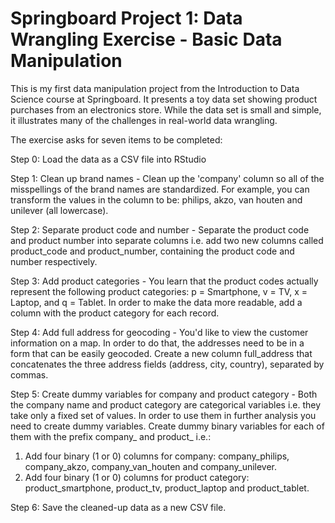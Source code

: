 # Springboard Project 1: Data Wrangling Exercise - Basic Data Manipulation

This is my first data manipulation project from the Introduction to Data Science course at Springboard. It presents a toy data set showing product purchases from an electronics store. While the data set is small and simple, it illustrates many of the challenges in real-world data wrangling.

The exercise asks for seven items to be completed:

Step 0: Load the data as a CSV file into RStudio

Step 1: Clean up brand names - Clean up the 'company' column so all of the misspellings of the brand names are standardized. For example, you can transform the values in the column to be: philips, akzo, van houten and unilever (all lowercase).

Step 2: Separate product code and number - Separate the product code and product number into separate columns i.e. add two new columns called product_code and product_number, containing the product code and number respectively.

Step 3: Add product categories - You learn that the product codes actually represent the following product categories: p = Smartphone, v = TV, x = Laptop, and q = Tablet. In order to make the data more readable, add a column with the product category for each record.

Step 4: Add full address for geocoding - You'd like to view the customer information on a map. In order to do that, the addresses need to be in a form that can be easily geocoded. Create a new column full_address that concatenates the three address fields (address, city, country), separated by commas.

Step 5: Create dummy variables for company and product category - Both the company name and product category are categorical variables i.e. they take only a fixed set of values. In order to use them in further analysis you need to create dummy variables. Create dummy binary variables for each of them with the prefix company_ and product_ i.e.:
  1) Add four binary (1 or 0) columns for company: company_philips, company_akzo, company_van_houten and company_unilever.
  2) Add four binary (1 or 0) columns for product category: product_smartphone, product_tv, product_laptop and product_tablet.
 
 Step 6: Save the cleaned-up data as a new CSV file.
